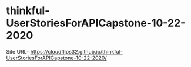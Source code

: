 # thinkful-UserStoriesForAPICapstone-10-22-2020

Site URL- https://cloudflips32.github.io/thinkful-UserStoriesForAPICapstone-10-22-2020/
